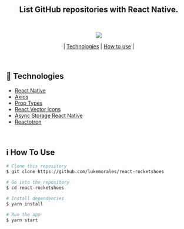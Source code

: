 <h2 align="center">
   List GitHub repositories with React Native.
</h2>

<br />

<p align="center">
 <img src="https://user-images.githubusercontent.com/49171033/70868376-0f768080-1f5f-11ea-9e09-74fc6833b565.gif">
</p>

<p align="center">
  | <a href="#rocket-technologies">Technologies</a> |
  <a href="#information_source-how-to-use">How to use</a> |
</p>

<br />

## :rocket: Technologies
-  [React Native](https://facebook.github.io/react-native/)
-  [Axios](https://github.com/axios/axios)
-  [Prop Types](https://www.npmjs.com/package/prop-types)
-  [React Vector Icons](https://github.com/oblador/react-native-vector-icons)
-  [Async Storage React Native](https://github.com/react-native-community/async-storage)
-  [Reactotron](https://github.com/infinitered/reactotron/blob/master/docs/quick-start-react-native.md)

<br />

## :information_source: How To Use

```bash
# Clone this repository
$ git clone https://github.com/lukemorales/react-rocketshoes

# Go into the repository
$ cd react-rocketshoes

# Install dependencies
$ yarn install

# Run the app
$ yarn start
```
